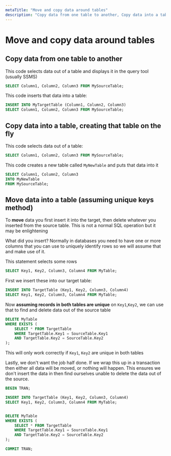```yaml
---
metaTitle: "Move and copy data around tables"
description: "Copy data from one table to another, Copy data into a table, creating that table on the fly, Move data into a table (assuming unique keys method)"
---
```


# Move and copy data around tables



## Copy data from one table to another


This code selects data out of a table and displays it in the query tool (usually SSMS)

```sql
SELECT Column1, Column2, Column3 FROM MySourceTable;

```

This code inserts that data into a table:

```sql
INSERT INTO MyTargetTable (Column1, Column2, Column3)
SELECT Column1, Column2, Column3 FROM MySourceTable;

```



## Copy data into a table, creating that table on the fly


This code selects data out of a table:

```sql
SELECT Column1, Column2, Column3 FROM MySourceTable;

```

This code creates a new table called `MyNewTable` and puts that data into it

```sql
SELECT Column1, Column2, Column3 
INTO MyNewTable
FROM MySourceTable;

```



## Move data into a table (assuming unique keys method)


To **move** data you first insert it into the target, then delete whatever you inserted from the source table. This is not a normal SQL operation but it may be enlightening

What did you insert? Normally in databases you need to have one or more columns that you can use to uniquely identify rows so we will assume that and make use of it.

This statement selects some rows

```sql
SELECT Key1, Key2, Column3, Column4 FROM MyTable;

```

First we insert these into our target table:

```sql
INSERT INTO TargetTable (Key1, Key2, Column3, Column4)
SELECT Key1, Key2, Column3, Column4 FROM MyTable;

```

Now **assuming records in both tables are unique** on `Key1`,`Key2`, we can use that to find and delete data out of the source table

```sql
DELETE MyTable
WHERE EXISTS (
    SELECT * FROM TargetTable 
    WHERE TargetTable.Key1 = SourceTable.Key1
    AND TargetTable.Key2 = SourceTable.Key2
);

```

This will only work correctly if `Key1`, `Key2` are unique in both tables

Lastly, we don't want the job half done. If we wrap this up in a transaction then either all data will be moved, or nothing will happen. This ensures we don't insert the data in then find ourselves unable to delete the data out of the source.

```sql
BEGIN TRAN;

INSERT INTO TargetTable (Key1, Key2, Column3, Column4)
SELECT Key1, Key2, Column3, Column4 FROM MyTable;


DELETE MyTable
WHERE EXISTS (
    SELECT * FROM TargetTable 
    WHERE TargetTable.Key1 = SourceTable.Key1
    AND TargetTable.Key2 = SourceTable.Key2
);

COMMIT TRAN;

```

